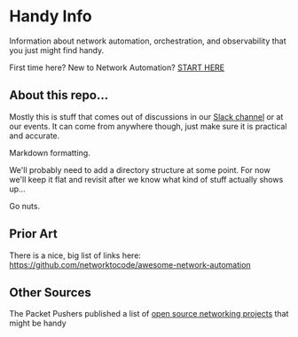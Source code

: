 # Handy Info
Information about network automation, orchestration, and observability that you just might find handy.

First time here? New to Network Automation? [START HERE](https://github.com/Network-Automation-Forum/handyinfo/blob/main/StartHere.md)

## About this repo...

Mostly this is stuff that comes out of discussions in our [Slack channel](https://join.slack.com/t/networkautoma-prb3593/shared_invite/zt-25rdfdmyf-qYoYgXEEMs7h_aqwC79Abg) or at our events. It can come from anywhere though, just make sure it is practical and accurate.

Markdown formatting.

We'll probably need to add a directory structure at some point. For now we'll keep it flat and revisit after we know what kind of stuff actually shows up...

Go nuts.

## Prior Art

There is a nice, big list of links here: https://github.com/networktocode/awesome-network-automation

## Other Sources

The Packet Pushers published a list of [open source networking projects](https://packetpushers.net/blog/open-source-networking-projects/) that might be handy
